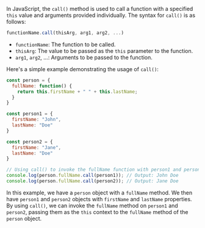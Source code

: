 In JavaScript, the `call()` method is used to call a function with a specified `this` value and arguments provided individually. The syntax for `call()` is as follows:

```javascript
functionName.call(thisArg, arg1, arg2, ...)
```

- `functionName`: The function to be called.
- `thisArg`: The value to be passed as the `this` parameter to the function.
- `arg1`, `arg2`, ...: Arguments to be passed to the function.

Here's a simple example demonstrating the usage of `call()`:

```javascript
const person = {
  fullName: function() {
    return this.firstName + " " + this.lastName;
  }
}

const person1 = {
  firstName: "John",
  lastName: "Doe"
}

const person2 = {
  firstName: "Jane",
  lastName: "Doe"
}

// Using call() to invoke the fullName function with person1 and person2 objects
console.log(person.fullName.call(person1)); // Output: John Doe
console.log(person.fullName.call(person2)); // Output: Jane Doe
```

In this example, we have a `person` object with a `fullName` method. We then have `person1` and `person2` objects with `firstName` and `lastName` properties. By using `call()`, we can invoke the `fullName` method on `person1` and `person2`, passing them as the `this` context to the `fullName` method of the `person` object.